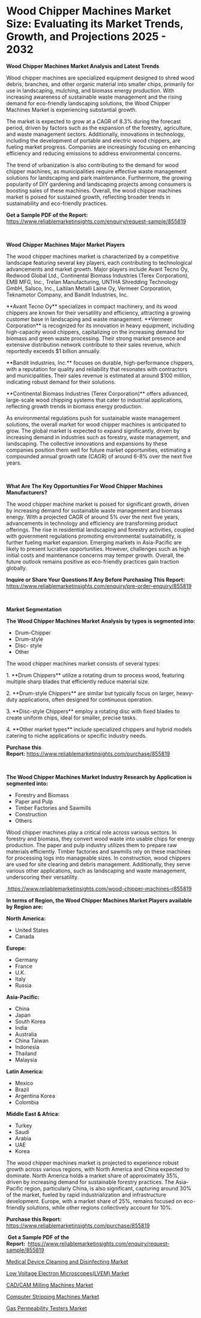 <p><h1>Wood Chipper Machines Market Size: Evaluating its Market Trends, Growth, and Projections 2025 - 2032</h1></p><p><strong>Wood Chipper Machines Market Analysis and Latest Trends</strong></p>
<p><p>Wood chipper machines are specialized equipment designed to shred wood debris, branches, and other organic material into smaller chips, primarily for use in landscaping, mulching, and biomass energy production. With increasing awareness of sustainable waste management and the rising demand for eco-friendly landscaping solutions, the Wood Chipper Machines Market is experiencing substantial growth. </p><p>The market is expected to grow at a CAGR of 8.3% during the forecast period, driven by factors such as the expansion of the forestry, agriculture, and waste management sectors. Additionally, innovations in technology, including the development of portable and electric wood chippers, are fueling market progress. Companies are increasingly focusing on enhancing efficiency and reducing emissions to address environmental concerns. </p><p>The trend of urbanization is also contributing to the demand for wood chipper machines, as municipalities require effective waste management solutions for landscaping and park maintenance. Furthermore, the growing popularity of DIY gardening and landscaping projects among consumers is boosting sales of these machines. Overall, the wood chipper machines market is poised for sustained growth, reflecting broader trends in sustainability and eco-friendly practices.</p></p>
<p><strong>Get a Sample PDF of the Report:&nbsp;</strong> <a href="https://www.reliablemarketinsights.com/enquiry/request-sample/855819?utm_campaign=1937&utm_medium=2&utm_source=Github&utm_content=ia&utm_term=28022025&utm_id=wood-chipper-machines">https://www.reliablemarketinsights.com/enquiry/request-sample/855819</a></p>
<p>&nbsp;</p>
<p><strong>Wood Chipper Machines Major Market Players</strong></p>
<p><p>The wood chipper machines market is characterized by a competitive landscape featuring several key players, each contributing to technological advancements and market growth. Major players include Avant Tecno Oy, Redwood Global Ltd., Continental Biomass Industries (Terex Corporation), EMB MFG, Inc., Trelan Manufacturing, UNTHA Shredding Technology GmbH, Salsco, Inc., Laitilan Metalli Laine Oy, Vermeer Corporation, Teknamotor Company, and Bandit Industries, Inc.</p><p>**Avant Tecno Oy** specializes in compact machinery, and its wood chippers are known for their versatility and efficiency, attracting a growing customer base in landscaping and waste management. **Vermeer Corporation** is recognized for its innovation in heavy equipment, including high-capacity wood chippers, capitalizing on the increasing demand for biomass and green waste processing. Their strong market presence and extensive distribution network contribute to their sales revenue, which reportedly exceeds $1 billion annually.</p><p>**Bandit Industries, Inc.** focuses on durable, high-performance chippers, with a reputation for quality and reliability that resonates with contractors and municipalities. Their sales revenue is estimated at around $100 million, indicating robust demand for their solutions. </p><p>**Continental Biomass Industries (Terex Corporation)** offers advanced, large-scale wood chipping systems that cater to industrial applications, reflecting growth trends in biomass energy production. </p><p>As environmental regulations push for sustainable waste management solutions, the overall market for wood chipper machines is anticipated to grow. The global market is expected to expand significantly, driven by increasing demand in industries such as forestry, waste management, and landscaping. The collective innovations and expansions by these companies position them well for future market opportunities, estimating a compounded annual growth rate (CAGR) of around 6-8% over the next five years.</p></p>
<p>&nbsp;</p>
<p><strong>What Are The Key Opportunities For Wood Chipper Machines Manufacturers?</strong></p>
<p><p>The wood chipper machine market is poised for significant growth, driven by increasing demand for sustainable waste management and biomass energy. With a projected CAGR of around 5% over the next five years, advancements in technology and efficiency are transforming product offerings. The rise in residential landscaping and forestry activities, coupled with government regulations promoting environmental sustainability, is further fueling market expansion. Emerging markets in Asia-Pacific are likely to present lucrative opportunities. However, challenges such as high initial costs and maintenance concerns may temper growth. Overall, the future outlook remains positive as eco-friendly practices gain traction globally.</p></p>
<p><strong>Inquire or Share Your Questions If Any Before Purchasing This Report:</strong> <a href="https://www.reliablemarketinsights.com/enquiry/pre-order-enquiry/855819?utm_campaign=1937&utm_medium=2&utm_source=Github&utm_content=ia&utm_term=28022025&utm_id=wood-chipper-machines">https://www.reliablemarketinsights.com/enquiry/pre-order-enquiry/855819</a></p>
<p>&nbsp;</p>
<p><strong>Market Segmentation</strong></p>
<p><strong>The Wood Chipper Machines Market Analysis by types is segmented into:</strong></p>
<p><ul><li>Drum-Chipper</li><li>Drum-style</li><li>Disc- style</li><li>Other</li></ul></p>
<p><p>The wood chipper machines market consists of several types: </p><p>1. **Drum Chippers** utilize a rotating drum to process wood, featuring multiple sharp blades that efficiently reduce material size.</p><p>2. **Drum-style Chippers** are similar but typically focus on larger, heavy-duty applications, often designed for continuous operation.</p><p>3. **Disc-style Chippers** employ a rotating disc with fixed blades to create uniform chips, ideal for smaller, precise tasks.</p><p>4. **Other market types** include specialized chippers and hybrid models catering to niche applications or specific industry needs.</p></p>
<p><strong>Purchase this Report:&nbsp;</strong><a href="https://www.reliablemarketinsights.com/purchase/855819?utm_campaign=1937&utm_medium=2&utm_source=Github&utm_content=ia&utm_term=28022025&utm_id=wood-chipper-machines">https://www.reliablemarketinsights.com/purchase/855819</a></p>
<p>&nbsp;</p>
<p><strong>The Wood Chipper Machines Market Industry Research by Application is segmented into:</strong></p>
<p><ul><li>Forestry and Biomass</li><li>Paper and Pulp</li><li>Timber Factories and Sawmills</li><li>Construction</li><li>Others</li></ul></p>
<p><p>Wood chipper machines play a critical role across various sectors. In forestry and biomass, they convert wood waste into usable chips for energy production. The paper and pulp industry utilizes them to prepare raw materials efficiently. Timber factories and sawmills rely on these machines for processing logs into manageable sizes. In construction, wood chippers are used for site clearing and debris management. Additionally, they serve various other applications, such as landscaping and waste management, underscoring their versatility.</p></p>
<p><a href="https://www.reliablemarketinsights.com/wood-chipper-machines-r855819?utm_campaign=1937&utm_medium=2&utm_source=Github&utm_content=ia&utm_term=28022025&utm_id=wood-chipper-machines">&nbsp;https://www.reliablemarketinsights.com/wood-chipper-machines-r855819</a></p>
<p><strong>In terms of Region, the Wood Chipper Machines Market Players available by Region are:</strong></p>
<p>
    <p> <strong> North America: </strong>
        <ul>
            <li>United States</li>
            <li>Canada</li>
        </ul>
        </p> 
    <p> <strong> Europe: </strong>
        <ul>
            <li>Germany</li>
            <li>France</li>
            <li>U.K.</li>
            <li>Italy</li>
            <li>Russia</li>
        </ul>
        </p> 
    <p> <strong> Asia-Pacific: </strong>
        <ul>
            <li>China</li>
            <li>Japan</li>
            <li>South Korea</li>
            <li>India</li>
            <li>Australia</li>
            <li>China Taiwan</li>
            <li>Indonesia</li>
            <li>Thailand</li>
            <li>Malaysia</li>
        </ul>
        </p> 
    <p> <strong> Latin America: </strong>
        <ul>
            <li>Mexico</li>
            <li>Brazil</li>
            <li>Argentina Korea</li>
            <li>Colombia</li>
        </ul>
        </p> 
    <p> <strong> Middle East & Africa: </strong>
        <ul>
            <li>Turkey</li>
            <li>Saudi</li>
            <li>Arabia</li>
            <li>UAE</li>
            <li>Korea</li>
        </ul>
    </p>
    </p>
<p><p>The wood chipper machines market is projected to experience robust growth across various regions, with North America and China expected to dominate. North America holds a market share of approximately 35%, driven by increasing demand for sustainable forestry practices. The Asia-Pacific region, particularly China, is also significant, capturing around 30% of the market, fueled by rapid industrialization and infrastructure development. Europe, with a market share of 25%, remains focused on eco-friendly solutions, while other regions collectively account for 10%.</p></p>
<p><strong>Purchase this Report: </strong><a href="https://www.reliablemarketinsights.com/purchase/855819?utm_campaign=1937&utm_medium=2&utm_source=Github&utm_content=ia&utm_term=28022025&utm_id=wood-chipper-machines">https://www.reliablemarketinsights.com/purchase/855819</a></p>
<p>&nbsp;<strong>Get a Sample PDF of the Report:&nbsp;&nbsp;</strong><a href="https://www.reliablemarketinsights.com/enquiry/request-sample/855819?utm_campaign=1937&utm_medium=2&utm_source=Github&utm_content=ia&utm_term=28022025&utm_id=wood-chipper-machines">https://www.reliablemarketinsights.com/enquiry/request-sample/855819</a></p>
<p><strong></strong></p>
<p><p><a href="https://github.com/roosapiedehc/Market-Research-Report-List-1/blob/main/medical-device-cleaning-and-disinfecting-market.md?utm_campaign=1937&utm_medium=2&utm_source=Github&utm_content=ia&utm_term=28022025&utm_id=wood-chipper-machines">Medical Device Cleaning and Disinfecting Market</a></p><p><a href="https://github.com/RickHolmes3/Market-Research-Report-List-7/blob/main/low-voltage-electron-microscopeslvem-market.md?utm_campaign=1937&utm_medium=2&utm_source=Github&utm_content=ia&utm_term=28022025&utm_id=wood-chipper-machines">Low Voltage Electron Microscopes(LVEM) Market</a></p><p><a href="https://github.com/blunkzegerlw/Market-Research-Report-List-1/blob/main/cadcam-milling-machines-market.md?utm_campaign=1937&utm_medium=2&utm_source=Github&utm_content=ia&utm_term=28022025&utm_id=wood-chipper-machines">CAD/CAM Milling Machines Market</a></p><p><a href="https://github.com/dandanaranfj/Market-Research-Report-List-1/blob/main/computer-stripping-machines-market.md?utm_campaign=1937&utm_medium=2&utm_source=Github&utm_content=ia&utm_term=28022025&utm_id=wood-chipper-machines">Computer Stripping Machines Market</a></p><p><a href="https://github.com/Krish2023na/Market-Research-Report-List-7/blob/main/gas-permeability-testers-market.md?utm_campaign=1937&utm_medium=2&utm_source=Github&utm_content=ia&utm_term=28022025&utm_id=wood-chipper-machines">Gas Permeability Testers Market</a></p></p>